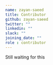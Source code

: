 ```yaml
---
name: zayan-saeed
title: Contributor
github: zayan-saeed
twitter: ""
linkedin: ""
slack: ""
joining_date: ""
role : contributor
---
```


Still waiting for this
